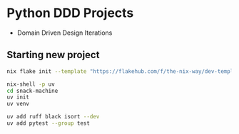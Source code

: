 # Python DDD Projects
- Domain Driven Design Iterations

## Starting new project
```bash
nix flake init --template "https://flakehub.com/f/the-nix-way/dev-templates/*#python"

nix-shell -p uv
cd snack-machine
uv init
uv venv

uv add ruff black isort --dev
uv add pytest --group test
```